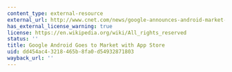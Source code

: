 ```yaml
---
content_type: external-resource
external_url: http://www.cnet.com/news/google-announces-android-market-for-phone-apps/
has_external_license_warning: true
license: https://en.wikipedia.org/wiki/All_rights_reserved
status: ''
title: Google Android Goes to Market with App Store
uid: dd454ac4-3218-465b-8fa0-d54932871803
wayback_url: ''
---
```

